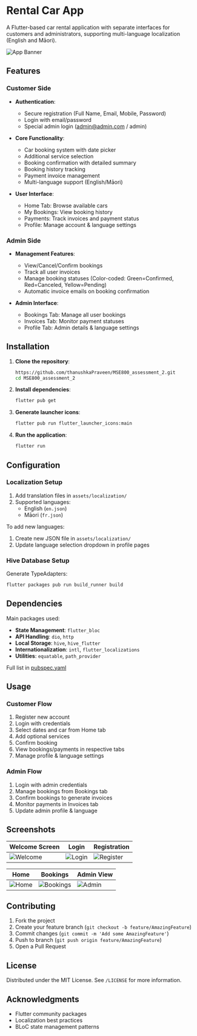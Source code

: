 # Rental Car App

A Flutter-based car rental application with separate interfaces for customers and administrators, supporting multi-language localization (English and Māori).

![App Banner](assets/bg_image.png)

## Features

### Customer Side
- **Authentication**:
  - Secure registration (Full Name, Email, Mobile, Password)
  - Login with email/password
  - Special admin login (admin@admin.com / admin)

- **Core Functionality**:
  - Car booking system with date picker
  - Additional service selection
  - Booking confirmation with detailed summary
  - Booking history tracking
  - Payment invoice management
  - Multi-language support (English/Māori)

- **User Interface**:
  - Home Tab: Browse available cars
  - My Bookings: View booking history
  - Payments: Track invoices and payment status
  - Profile: Manage account & language settings

### Admin Side
- **Management Features**:
  - View/Cancel/Confirm bookings
  - Track all user invoices
  - Manage booking statuses (Color-coded: Green=Confirmed, Red=Canceled, Yellow=Pending)
  - Automatic invoice emails on booking confirmation

- **Admin Interface**:
  - Bookings Tab: Manage all user bookings
  - Invoices Tab: Monitor payment statuses
  - Profile Tab: Admin details & language settings

## Installation

1. **Clone the repository**:
   ```bash
   https://github.com/thanushkaPraveen/MSE800_assessment_2.git
   cd MSE800_assessment_2
   ```

2. **Install dependencies**:
   ```bash
   flutter pub get
   ```

3. **Generate launcher icons**:
   ```bash
   flutter pub run flutter_launcher_icons:main
   ```

4. **Run the application**:
   ```bash
   flutter run
   ```

## Configuration

### Localization Setup
1. Add translation files in `assets/localization/`
2. Supported languages:
    - English (`en.json`)
    - Māori (`fr.json`)

To add new languages:
1. Create new JSON file in `assets/localization/`
2. Update language selection dropdown in profile pages

### Hive Database Setup
Generate TypeAdapters:
```bash
flutter packages pub run build_runner build
```

## Dependencies

Main packages used:
- **State Management**: `flutter_bloc`
- **API Handling**: `dio`, `http`
- **Local Storage**: `hive`, `hive_flutter`
- **Internationalization**: `intl`, `flutter_localizations`
- **Utilities**: `equatable`, `path_provider`

Full list in [pubspec.yaml](pubspec.yaml)

## Usage

### Customer Flow
1. Register new account
2. Login with credentials
3. Select dates and car from Home tab
4. Add optional services
5. Confirm booking
6. View bookings/payments in respective tabs
7. Manage profile & language settings

### Admin Flow
1. Login with admin credentials
2. Manage bookings from Bookings tab
3. Confirm bookings to generate invoices
4. Monitor payments in Invoices tab
5. Update admin profile & language

## Screenshots

| Welcome Screen | Login | Registration |
|----------------|-------|--------------|
| ![Welcome](screenshots/welcome.png) | ![Login](screenshots/login.png) | ![Register](screenshots/register.png) |

| Home | Bookings | Admin View |
|------|----------|------------|
| ![Home](screenshots/home.png) | ![Bookings](screenshots/bookings.png) | ![Admin](screenshots/admin.png) |

## Contributing

1. Fork the project
2. Create your feature branch (`git checkout -b feature/AmazingFeature`)
3. Commit changes (`git commit -m 'Add some AmazingFeature'`)
4. Push to branch (`git push origin feature/AmazingFeature`)
5. Open a Pull Request

## License

Distributed under the MIT License. See `/LICENSE` for more information.

## Acknowledgments

- Flutter community packages
- Localization best practices
- BLoC state management patterns
```
